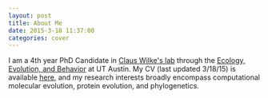 ```yaml
---
layout: post
title: About Me
date: 2015-3-18 11:37:00
categories: cover
---
```


I am a 4th year PhD Candidate in [Claus Wilke's lab](https://wilkelab.org) through the [Ecology, Evolution, and Behavior](http://www.biosci.utexas.edu/graduate/eeb/) at UT Austin.
My CV (last updated 3/18/15) is available [here](./files/CV_SJSpielman.pdf), and my research interests broadly encompass computational molecular evolution, protein evolution, and phylogenetics.
